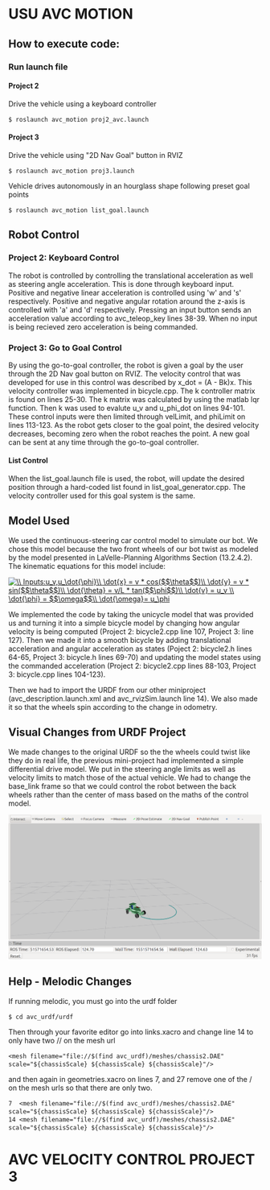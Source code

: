 # USU AVC MOTION

## How to execute code:

### Run launch file 

#### Project 2
Drive the vehicle using a keyboard controller
```
$ roslaunch avc_motion proj2_avc.launch
```
#### Project 3
Drive the vehicle using "2D Nav Goal" button in RVIZ
```
$ roslaunch avc_motion proj3.launch
```
Vehicle drives autonomously in an hourglass shape following preset goal points
```
$ roslaunch avc_motion list_goal.launch
```

## Robot Control

### Project 2: Keyboard Control
The robot is controlled by controlling the translational acceleration as well as steering angle acceleration. This is done through keyboard input. Positive and negative linear acceleration is controlled using 'w' and 's' respectively. Positive and negative angular rotation around the z-axis is controlled with 'a' and 'd' respectively. Pressing an input button sends an acceleration value according to avc_teleop_key lines 38-39. When no input is being recieved zero acceleration is being commanded.

### Project 3: Go to Goal Control
By using the go-to-goal controller, the robot is given a goal by the user through the 2D Nav goal button on RVIZ. The velocity control that was developed for use in this control was described by x_dot = (A - Bk)x. This velocity controller was implemented in bicycle.cpp. The k controller matrix is found on lines 25-30. The k matrix was calculated by using the matlab lqr function. Then k was used to evalute u_v and u_phi_dot on lines 94-101. These control inputs were then limited through velLimit, and phiLimit on lines 113-123. As the robot gets closer to the goal point, the desired velocity decreases, becoming zero when the robot reaches the point. A new goal can be sent at any time through the go-to-goal controller.

#### List Control
When the list_goal.launch file is used, the robot, will update the desired position through a hard-coded list found in list_goal_generator.cpp. The velocity controller used for this goal system is the same.

## Model Used

We used the continuous-steering car control model to simulate our bot. We chose this model because the two front wheels of our bot twist as modeled by the model presented in LaVelle-Planning Algorithms Section (13.2.4.2). The kinematic equations for this model include:

<a href="https://www.codecogs.com/eqnedit.php?latex=\\&space;Inputs:u_v,u_\dot{\phi}\\&space;\dot{x}&space;=&space;v&space;*&space;cos($$\theta$$)\\&space;\dot{y}&space;=&space;v&space;*&space;sin($$\theta$$)\\&space;\dot{\theta}&space;=&space;v/L&space;*&space;tan($$\phi$$)\\&space;\dot{v}&space;=&space;u_v&space;\\&space;\dot{\phi}&space;=&space;$$\omega$$\\&space;\dot{\omega}=&space;u_\dot{\phi}" target="_blank"><img src="https://latex.codecogs.com/gif.latex?\\&space;Inputs:u_v,u_\phi\\&space;\dot{x}&space;=&space;v&space;*&space;cos($$\theta$$)\\&space;\dot{y}&space;=&space;v&space;*&space;sin($$\theta$$)\\&space;\dot{\theta}&space;=&space;v/L&space;*&space;tan($$\phi$$)\\&space;\dot{v}&space;=&space;u_v&space;\\&space;\dot{\phi}&space;=&space;$$\omega$$\\&space;\dot{\omega}=&space;u_\dot{\phi}" title="\\ Inputs:u_v,u_\dot{\phi}\\ \dot{x} = v * cos($$\theta$$)\\ \dot{y} = v * sin($$\theta$$)\\ \dot{\theta} = v/L * tan($$\phi$$)\\ \dot{v} = u_v \\ \dot{\phi} = $$\omega$$\\ \dot{\omega}= u_\phi" /></a>

We implemented the code by taking the unicycle model that was provided us and turning it into a simple bicycle model by changing how angular velocity is being computed (Project 2: bicycle2.cpp line 107, Project 3: line 127). Then we made it into a smooth bicycle by adding translational acceleration and angular acceleration as states (Poject 2: bicycle2.h lines 64-65, Project 3: bicycle.h lines 69-70) and updating the model states using the commanded acceleration (Project 2: bicycle2.cpp lines 88-103, Project 3: bicycle.cpp lines 104-123).

Then we had to import the URDF from our other miniproject (avc_description.launch.xml and avc_rvizSim.launch line 14). We also made it so that the wheels spin according to the change in odometry.

## Visual Changes from URDF Project

We made changes to the original URDF so the the wheels could twist like they do in real life, the previous mini-project had implemented a simple differential drive model. We put in the steering angle limits as well as velocity limits to match those of the actual vehicle. We had to change the base_link frame so that we could control the robot between the back wheels rather than the center of mass based on the maths of the control model.

![Simulation](https://github.com/eichmeierbr/avc_urdf/blob/master/sim.png)

## Help - Melodic Changes
If running melodic, you must go into the urdf folder

```
$ cd avc_urdf/urdf
```
Then through your favorite editor go into links.xacro and change line 14 to only have two // on the mesh url

```
<mesh filename="file://$(find avc_urdf)/meshes/chassis2.DAE" scale="${chassisScale} ${chassisScale} ${chassisScale}"/>
```
and then again in geometries.xacro on lines 7, and 27 remove one of the / on the mesh urls so that there are only two.

```
7  <mesh filename="file://$(find avc_urdf)/meshes/chassis2.DAE" scale="${chassisScale} ${chassisScale} ${chassisScale}"/>
14 <mesh filename="file://$(find avc_urdf)/meshes/chassis2.DAE" scale="${chassisScale} ${chassisScale} ${chassisScale}"/>
```

# AVC VELOCITY CONTROL PROJECT 3
